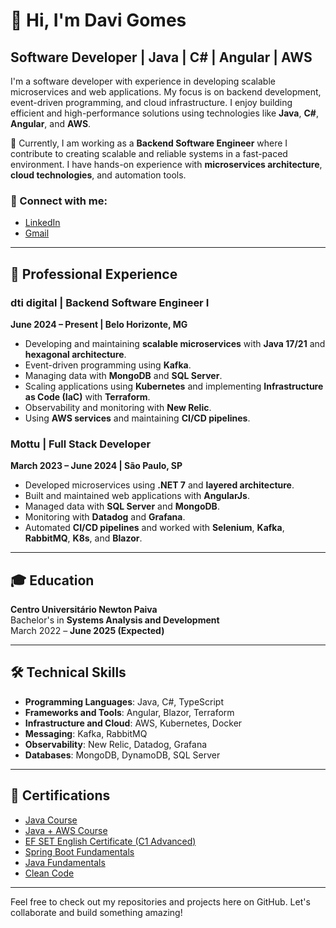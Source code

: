 # 👋 Hi, I'm Davi Gomes

## Software Developer | Java | C# | Angular | AWS

I'm a software developer with experience in developing scalable microservices and web applications. My focus is on backend development, event-driven programming, and cloud infrastructure. I enjoy building efficient and high-performance solutions using technologies like **Java**, **C#**, **Angular**, and **AWS**.

🔧 Currently, I am working as a **Backend Software Engineer** where I contribute to creating scalable and reliable systems in a fast-paced environment. I have hands-on experience with **microservices architecture**, **cloud technologies**, and automation tools.

### 🔗 Connect with me:
- [LinkedIn](https://www.linkedin.com/in/dgomes04)
- [Gmail](mailto:gdavi989@gmail.com)

---

## 💼 Professional Experience

### dti digital | Backend Software Engineer I 
**June 2024 – Present | Belo Horizonte, MG**

- Developing and maintaining **scalable microservices** with **Java 17/21** and **hexagonal architecture**.
- Event-driven programming using **Kafka**.
- Managing data with **MongoDB** and **SQL Server**.
- Scaling applications using **Kubernetes** and implementing **Infrastructure as Code (IaC)** with **Terraform**.
- Observability and monitoring with **New Relic**.
- Using **AWS services** and maintaining **CI/CD pipelines**.

### Mottu | Full Stack Developer
**March 2023 – June 2024 | São Paulo, SP**

- Developed microservices using **.NET 7** and **layered architecture**.
- Built and maintained web applications with **AngularJs**.
- Managed data with **SQL Server** and **MongoDB**.
- Monitoring with **Datadog** and **Grafana**.
- Automated **CI/CD pipelines** and worked with **Selenium**, **Kafka**, **RabbitMQ**, **K8s**, and **Blazor**.

---

## 🎓 Education
**Centro Universitário Newton Paiva**  
Bachelor's in **Systems Analysis and Development**  
March 2022 – **June 2025 (Expected)**

---

## 🛠️ Technical Skills

- **Programming Languages**: Java, C#, TypeScript
- **Frameworks and Tools**: Angular, Blazor, Terraform
- **Infrastructure and Cloud**: AWS, Kubernetes, Docker
- **Messaging**: Kafka, RabbitMQ
- **Observability**: New Relic, Datadog, Grafana
- **Databases**: MongoDB, DynamoDB, SQL Server

---

## 📜 Certifications

- [Java Course](https://app.rocketseat.com.br/certificates/c3e640ae-4399-40e4-828a-6d700736d4f4)
- [Java + AWS Course](https://app.rocketseat.com.br/certificates/20ce8ae1-b4eb-49cb-bca8-47cc8dc8458e)
- [EF SET English Certificate (C1 Advanced)](https://cert.efset.org/NYVJEN)
- [Spring Boot Fundamentals](https://app.rocketseat.com.br/certificates/8d99d9ba-a9c4-4f1b-9d70-086fbbb11ba3)
- [Java Fundamentals](https://app.rocketseat.com.br/certificates/59494d4f-9313-4fbf-9fe7-01507c8b399f)
- [Clean Code](https://www.udemy.com/certificate/UC-91c4a84e-9d1e-4a9f-af6c-1c200403fcd9/)

---

Feel free to check out my repositories and projects here on GitHub. Let's collaborate and build something amazing!
